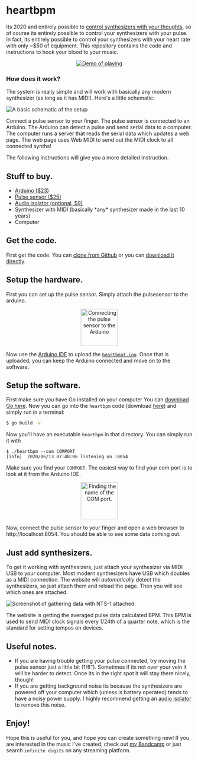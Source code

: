 # heartbpm

Its 2020 and entirely possible to [control synthesizers with your thoughts](https://www.youtube.com/watch?v=qSKBtEBRWi4), so of course its entirely possible to control your synthesizers with your pulse. In fact, its entirely possible to control your synthesizers with your heart rate with only ~$50 of equipment. This repository contains the code and instructions to hook your blood to your music.


<p align="center"><a href="https://www.youtube.com/watch?v=o_GRabvE5Pw"><img src="(https://img.youtube.com/vi/o_GRabvE5Pw/0.jpg" alt="Demo of playing" style="max-width:200px;"></a></p>

### How does it work?

The system is really simple and will work with basically any modern synthesizer (as long as it has MIDI). Here's a little schematic:

![A basic schematic of the setup](https://schollz.com/img/schematic1.PNG)

Connect a pulse sensor to your finger. The pulse sensor is connected to an Arduino. The Arduino can detect a pulse and send serial data to a computer. The computer runs a server that reads the serial data which updates a web page. The web page uses Web MIDI to send out the MIDI clock to all connected synths!


The following instructions will give you a more detailed instruction.

## Stuff to buy.

<ul>
	<li>
		<a target="_blank" href="https://www.amazon.com/gp/product/B008GRTSV6/ref=as_li_tl?ie=UTF8&camp=1789&creative=9325&creativeASIN=B008GRTSV6&linkCode=as2&tag=scholl-20&linkId=273d395910f0ec3a1c1da85d779214fb">
			Arduino ($23)
		</a>
	</li>
	<li>
		<a target="_blank" href="https://www.amazon.com/gp/product/B01CPP4QM0/ref=as_li_tl?ie=UTF8&camp=1789&creative=9325&creativeASIN=B01CPP4QM0&linkCode=as2&tag=scholl-20&linkId=e3026cfdfee3a180a780748bd1dce2e4">
			Pulse sensor ($25)
		</a>
	</li>
	<li>
		<a target="_blank" href="https://www.amazon.com/gp/product/B06XQYN77L/ref=as_li_tl?ie=UTF8&camp=1789&creative=9325&creativeASIN=B06XQYN77L&linkCode=as2&tag=scholl-20&linkId=ef5f1fd6a1f83b3fbbcabd242e4ff4cc">
			Audio isolator (optional, $9)
		</a>
	</li>
	<li>
		Synthesizer with MIDI (basically *any* synthesizer made in the last 10 years)
	</li>
	<li>Computer</li>
</ul>

## Get the code.

First get the code. You can [clone from Github](https://github.com/schollz/heartbpm) or you can [download it directly](https://github.com/schollz/heartbpm/archive/master.zip).

## Setup the hardware.

First you can set up the pulse sensor. Simply attach the pulsesensor to the arduino.

<center>
<img alt="Connecting the pulse sensor to the Arduino" src="/img/heartbeat_bb_POoEsoKAle.jpg" width="100" style="max-width: 300px;"/>
</center>

Now use the [Arduino IDE](https://www.arduino.cc/en/main/software) to upload the [`heartbeat.ino`](https://github.com/schollz/heartbpm/blob/master/heartbeat.ino). Once that is uploaded, you can keep the Arduino connected and move on to the software.

## Setup the software.

First make sure you have Go installed on your computer You can [download Go here](https://golang.org/dl/). Now you can go into the `heartbpm` code (download [here](https://github.com/schollz/heartbpm)) and simply run in a terminal:

```bash
$ go build -v
```

Now you'll have an executable `heartbpm` in that directory. You can simply run it with

```
$ ./heartbpm --com COMPORT
[info]  2020/06/13 07:48:06 listening on :8054
```

Make sure you find your `COMPORT`. The easiest way to find your com port is to look at it from the Arduino IDE.


<center>
<img alt="Finding the name of the COM port." src="/img/comport.jpg" width="100" style="max-width: 500px;"/>
</center>

Now, connect the pulse sensor to your finger and open a web browser to http://localhost:8054. You should be able to see some data coming out.

## Just add synthesizers.

To get it working with synthesizers, just attach your synthesizer via MIDI USB to your computer. Most modern synthesizers have USB which doubles as a MIDI connection. The website will *automatically* detect the synthesizers, so just attach them and reload the page. Then you will see which ones are attached.

![Screenshot of gathering data with NTS-1 attached](https://schollz.com/img/heratbpmscreen.png)

The website is getting the averaged pulse data calculated BPM. This BPM is used to send MIDI clock signals every 1/24th of a quarter note, which is the standard for setting tempos on devices.



## Useful notes.

- If you are having trouble getting your pulse connected, try moving the pulse sensor just a little bit (1/8"). Sometimes if its not over your vein it will be harder to detect. Once its in the right spot it will stay there nicely, though!
- If you are getting background noise its because the synthesizers are powered off your computer which (unless is battery operated) tends to have a noisy power supply. I highly recommend getting an [audio isolator](https://www.amazon.com/gp/product/B06XQYN77L/ref=as_li_tl?ie=UTF8&camp=1789&creative=9325&creativeASIN=B06XQYN77L&linkCode=as2&tag=scholl-20&linkId=ef5f1fd6a1f83b3fbbcabd242e4ff4cc) to remove this noise.

## Enjoy!

Hope this is useful for you, and hope you can create something new! If you are interested in the music I've created, check out [my Bandcamp](https://infinitedigits.bandcamp.com) or just search `infinite digits` on any streaming platform.